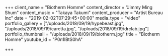 +++
client_name = "Biotherm Homme"
content_director = "Jimmy Ming Shum"
content_music = "Takaya Takumi"
content_producer = "Artist Bureau Inc"
date = "2019-02-02T07:29:45+00:00"
media_type = "video"
portfolio_gallery = ["/uploads/2018/09/19/hypebeast.jpg", "/uploads/2018/09/19/caretta.jpg", "/uploads/2018/09/19/drclab.jpg"]
portfolio_thumbnail = "/uploads/2018/09/19/biotherm.jpg"
title = "Biotherm Homme"
youtube_id = "P0n1lBtS0hA"

+++
